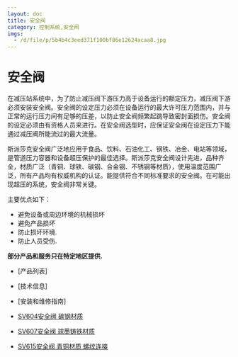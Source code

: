 ```yaml
---
layout: doc
title: 安全阀
category: 控制系统,安全阀
imgs:
  - /d/file/p/5b4b4c3eed371f100bf86e12624acaa8.jpg
---
```


# 安全阀

在减压站系统中，为了防止减压阀下游压力高于设备运行的额定压力，减压阀下游必须安装安全阀。安全阀的设定压力必须在设备运行的最大许可压力范围内，并与正常的运行压力间有足够的压差，以防止安全阀频繁起跳导致密封面损伤。安全阀的设定必须由有资格人员来进行。在安全阀选型时，应保证安全阀在设定压力下能通过减压阀所能流过的最大流量。

斯派莎克安全阀广泛地应用于食品、饮料、石油化工、钢铁、冶金、电站等领域，是管道压力容器和设备超压保护的最佳选择。斯派莎克安全阀设计先进，品种齐全，材质广泛（青铜、球铁、碳钢、合金钢、不锈钢等材质），使用温度范围广泛，所有产品均有权威机构的认证。能提供符合不同标准要求的安全阀。在可能出现超压的系统，安全阀非常关键。

主要优点如下：

- 避免设备或周边环境的机械损坏
- 避免产品损坏
- 防止损坏环境.
- 防止人员受伤.

**部分产品和服务只在特定地区提供.**

- [产品列表]
- [技术信息]
- [安装和维修指南]

- [SV604安全阀 碳钢材质](/safety-valves/SV604.html 'SV604安全阀 碳钢材质')
- [SV607安全阀 球墨铸铁材质](/safety-valves/SV607.html 'SV607安全阀 球墨铸铁材质')
- [SV615安全阀 青铜材质 螺纹连接](/safety-valves/SV615.html 'SV615安全阀 青铜材质 螺纹连接')
